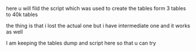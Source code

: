 here u will fild the script which was used to create the tables form 3 tables to 40k tables

the thing is that i lost the actual one but i have intermediate one and it works as well

I am keeping the tables dump and script here so that u can try
